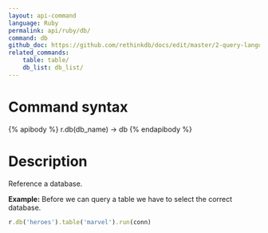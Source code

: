 ```yaml
---
layout: api-command 
language: Ruby
permalink: api/ruby/db/
command: db
github_doc: https://github.com/rethinkdb/docs/edit/master/2-query-language/api/ruby/selecting-data/db.md
related_commands:
    table: table/
    db_list: db_list/
---
```



# Command syntax #

{% apibody %}
r.db(db_name) &rarr; db
{% endapibody %}

# Description #

Reference a database.

__Example:__ Before we can query a table we have to select the correct database.

```rb
r.db('heroes').table('marvel').run(conn)
```


